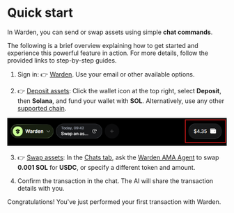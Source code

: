 ﻿---
sidebar_position: 2
---

# Quick start

In Warden, you can send or swap assets using simple **chat commands**.

The following is a brief overview explaining how to get started and experience this powerful feature in action. For more details, follow the provided links to step-by-step guides.

1. Sign in: 👉 [Warden](https://app.wardenprotocol.org). Use your email or other available options.

2. 👉 [Deposit assets](manage-assets#deposit-assets): Click the wallet icon at the top right, select **Deposit**, then **Solana**, and fund your wallet with **SOL**. Alternatively, use any other [supported chain](/#supported-networks).

![Access your wallet in Warden](../../static/img/warden-app/manage-your-wallet-1.png)

3. 👉 [Swap assets](manage-assets#send-or-swap-assets): In the [Chats tab](use-the-chat#start-chatting), ask the [Warden AMA Agent](explore-ai-agents#warden-ama) to swap **0.001 SOL** for **USDC**, or specify a different token and amount.

4. Confirm the transaction in the chat. The AI will share the transaction details with you.

Congratulations! You've just performed your first transaction with Warden.
